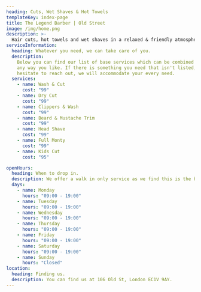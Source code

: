 ```yaml
---
heading: Cuts, Wet Shaves & Hot Towels
templateKey: index-page
title: The Legend Barber | Old Street
image: /img/home.png
description: >-
  Hair cuts, hot towels and wet shaves in a relaxed & friendly atmosphere. With our years of experience and attention to detail, you can be sure to leave feeling sharper and relaxed.
serviceInformation:
  heading: Whatever you need, we can take care of you.
  description:
    Below you can find our list of base services which can be combined
    any way you like. If there is something you need that isn't listed, don't
    hesitate to reach out, we will accommodate your every need.
  services:
    - name: Wash & Cut
      cost: "99"
    - name: Dry Cut
      cost: "99"
    - name: Clippers & Wash
      cost: "99"
    - name: Beard & Mustache Trim
      cost: "99"
    - name: Head Shave
      cost: "99"
    - name: Full Monty
      cost: "99"
    - name: Kids Cut
      cost: "95"

openHours:
  heading: When to drop in.
  description: We offer a walk in only service as we find this is the best way to make as many happy customers as possible.
  days:
    - name: Monday
      hours: "09:00 - 19:00"
    - name: Tuesday
      hours: "09:00 - 19:00"
    - name: Wednesday
      hours: "09:00 - 19:00"
    - name: Thursday
      hours: "09:00 - 19:00"
    - name: Friday
      hours: "09:00 - 19:00"
    - name: Saturday
      hours: "09:00 - 19:00"
    - name: Sunday
      hours: "Closed"
location:
  heading: Finding us.
  description: You can find us at 106 Old St, London EC1V 9AY.
---
```

